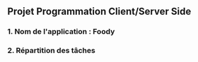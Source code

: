 ## Projet Programmation Client/Server Side
### 1. Nom de l'application : Foody
### 2. Répartition des tâches
